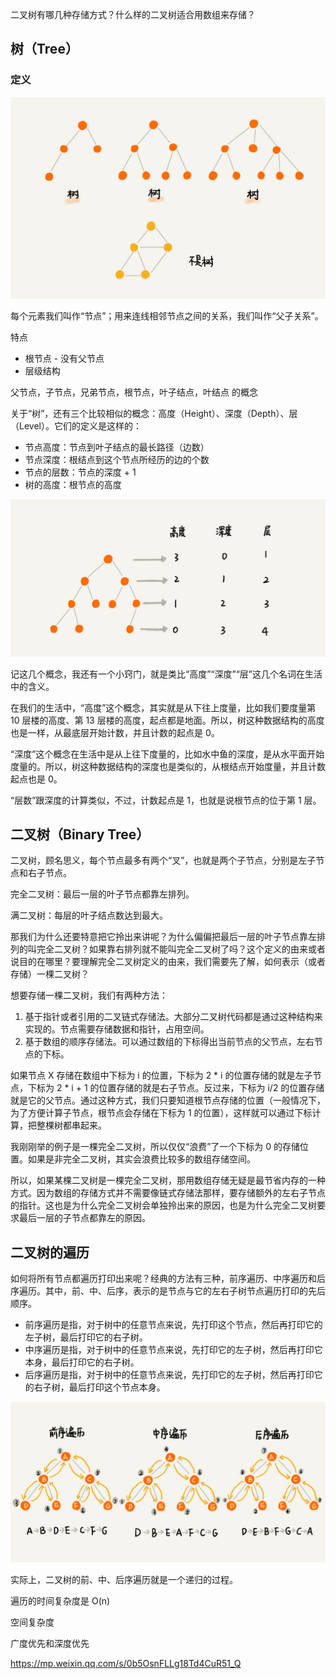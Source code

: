 二叉树有哪几种存储方式？什么样的二叉树适合用数组来存储？

## 树（Tree）

### 定义

![tree](../pics/tree.jpg)

每个元素我们叫作“节点”；用来连线相邻节点之间的关系，我们叫作“父子关系”。

特点

- 根节点 - 没有父节点
- 层级结构

父节点，子节点，兄弟节点，根节点，叶子结点，叶结点 的概念

关于“树”，还有三个比较相似的概念：高度（Height）、深度（Depth）、层（Level）。它们的定义是这样的：

- 节点高度：节点到叶子结点的最长路径（边数）
- 节点深度：根结点到这个节点所经历的边的个数
- 节点的层数：节点的深度 + 1
- 树的高度：根节点的高度

![tree_height](../pics/tree_height.jpg)

记这几个概念，我还有一个小窍门，就是类比“高度”“深度”“层”这几个名词在生活中的含义。

在我们的生活中，“高度”这个概念，其实就是从下往上度量，比如我们要度量第 10 层楼的高度、第 13 层楼的高度，起点都是地面。所以，树这种数据结构的高度也是一样，从最底层开始计数，并且计数的起点是 0。

“深度”这个概念在生活中是从上往下度量的，比如水中鱼的深度，是从水平面开始度量的。所以，树这种数据结构的深度也是类似的，从根结点开始度量，并且计数起点也是 0。

“层数”跟深度的计算类似，不过，计数起点是 1，也就是说根节点的位于第 1 层。

## 二叉树（Binary Tree）

二叉树，顾名思义，每个节点最多有两个“叉”，也就是两个子节点，分别是左子节点和右子节点。

完全二叉树：最后一层的叶子节点都靠左排列。

满二叉树：每层的叶子结点数达到最大。

那我们为什么还要特意把它拎出来讲呢？为什么偏偏把最后一层的叶子节点靠左排列的叫完全二叉树？如果靠右排列就不能叫完全二叉树了吗？这个定义的由来或者说目的在哪里？要理解完全二叉树定义的由来，我们需要先了解，如何表示（或者存储）一棵二叉树？

想要存储一棵二叉树，我们有两种方法：

1. 基于指针或者引用的二叉链式存储法。大部分二叉树代码都是通过这种结构来实现的。节点需要存储数据和指针，占用空间。
2. 基于数组的顺序存储法。可以通过数组的下标得出当前节点的父节点，左右节点的下标。

如果节点 X 存储在数组中下标为 i 的位置，下标为 2 * i 的位置存储的就是左子节点，下标为 2 * i + 1 的位置存储的就是右子节点。反过来，下标为 i/2 的位置存储就是它的父节点。通过这种方式，我们只要知道根节点存储的位置（一般情况下，为了方便计算子节点，根节点会存储在下标为 1 的位置），这样就可以通过下标计算，把整棵树都串起来。

我刚刚举的例子是一棵完全二叉树，所以仅仅“浪费”了一个下标为 0 的存储位置。如果是非完全二叉树，其实会浪费比较多的数组存储空间。

所以，如果某棵二叉树是一棵完全二叉树，那用数组存储无疑是最节省内存的一种方式。因为数组的存储方式并不需要像链式存储法那样，要存储额外的左右子节点的指针。这也是为什么完全二叉树会单独拎出来的原因，也是为什么完全二叉树要求最后一层的子节点都靠左的原因。

## 二叉树的遍历

如何将所有节点都遍历打印出来呢？经典的方法有三种，前序遍历、中序遍历和后序遍历。其中，前、中、后序，表示的是节点与它的左右子树节点遍历打印的先后顺序。

- 前序遍历是指，对于树中的任意节点来说，先打印这个节点，然后再打印它的左子树，最后打印它的右子树。
- 中序遍历是指，对于树中的任意节点来说，先打印它的左子树，然后再打印它本身，最后打印它的右子树。
- 后序遍历是指，对于树中的任意节点来说，先打印它的左子树，然后再打印它的右子树，最后打印这个节点本身。

<img src="../pics/traverse.jpg" alt="traverse" style="zoom:67%;" />

实际上，二叉树的前、中、后序遍历就是一个递归的过程。

遍历的时间复杂度是 O(n)

空间复杂度

广度优先和深度优先

https://mp.weixin.qq.com/s/0b5OsnFLLg18Td4CuR51_Q